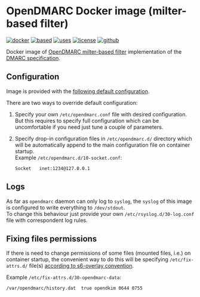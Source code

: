 OpenDMARC Docker image (milter-based filter) 
============================================

[![docker](https://img.shields.io/badge/image-quay.io%2Finstrumentisto%2Fopendmarc-green.svg)](https://quay.io/repository/instrumentisto/opendmarc)
[![based](https://img.shields.io/badge/based%20on-debian%3Ajessie-blue.svg)](https://hub.docker.com/_/debian)
[![uses](https://img.shields.io/badge/uses-s6--overlay-blue.svg)](https://github.com/just-containers/s6-overlay)
[![license](https://img.shields.io/badge/license-MIT-blue.svg)](https://github.com/instrumentisto/docker-mailserver/blob/master/LICENSE.md)
[![github](https://img.shields.io/badge/GitHub-repo-blue.svg)](https://github.com/instrumentisto/docker-mailserver/tree/master/images/opendmarc)

Docker image of [OpenDMARC milter-based filter](http://www.trusteddomain.org/opendmarc)
implementation of the [DMARC specification](https://dmarc.org/).



## Configuration

Image is provided with the 
[following default configuration](https://github.com/instrumentisto/docker-mailserver/blob/master/images/opendkim/rootfs/etc/opendmarc.conf).

There are two ways to override default configuration:
 
1.  Specify your own `/etc/opendmarc.conf` file with desired
    configuration. But this requires to specify full configuration which
    can be uncomfortable if you need just tune a couple of parameters.

2.  Specify drop-in configuration files in `/etc/opendmarc.d/` directory
    which will be automatically append to the main configuration file
    on container startup.  
    Example `/etc/opendmarc.d/10-socket.conf`:
    ```
    Socket   inet:1234@127.0.0.1
    ```



## Logs

As far as `opendmarc` daemon can only log to `syslog`,
the `syslog` of this image is configured to write everything to `/dev/stdout`.  
To change this behaviour just provide your own `/etc/rsyslog.d/30-log.conf` file
with correspondent log rules.



## Fixing files permissions

If there is need to change permissions of some files (mounted files, i.e.) 
on container startup, the convenient way to do this will be specifying
`/etc/fix-attrs.d/` file(s)
[according to s6-overlay convention](https://github.com/just-containers/s6-overlay#fixing-ownership--permissions).

Example `/etc/fix-attrs.d/30-opendmarc-data`:
```
/var/opendmarc/history.dat  true opendkim 0644 0755
```
